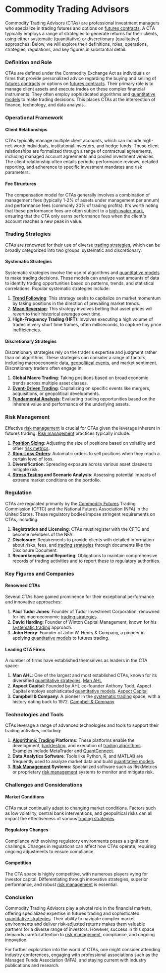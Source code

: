 # Commodity Trading Advisors

Commodity Trading Advisors (CTAs) are professional investment managers who specialize in trading futures and options on [futures contracts](../f/futures_contracts.md). A CTA typically employs a range of strategies to generate returns for their clients, using either systematic (quantitative) or discretionary (qualitative) approaches. Below, we will explore their definitions, roles, operations, strategies, regulations, and key figures in substantial detail.

### Definition and Role

CTAs are defined under the Commodity Exchange Act as individuals or firms that provide personalized advice regarding the buying and selling of [futures contracts](../f/futures_contracts.md) or options on [futures contracts](../f/futures_contracts.md). Their primary role is to manage client assets and execute trades on these complex financial instruments. They often employ sophisticated algorithms and [quantitative models](../q/quantitative_models.md) to make trading decisions. This places CTAs at the intersection of finance, technology, and data analysis.

### Operational Framework

#### Client Relationships

CTAs typically manage multiple client accounts, which can include high-net-worth individuals, institutional investors, and hedge funds. These client relationships are formalized through a range of contractual agreements, including managed account agreements and pooled investment vehicles. The client relationship often entails periodic performance reviews, detailed reporting, and adherence to specific investment mandates and risk parameters.

#### Fee Structures

The compensation model for CTAs generally involves a combination of management fees (typically 1-2% of assets under management per annum) and performance fees (commonly 20% of trading profits). It's worth noting that these performance fees are often subject to a [high-water mark](../h/high-water_mark_in_trading.md), ensuring that the CTA only earns performance fees when the client's account reaches a new peak in value.

### Trading Strategies

CTAs are renowned for their use of diverse [trading strategies](../t/trading_strategies.md), which can be broadly categorized into two groups: systematic and discretionary.

#### Systematic Strategies

Systematic strategies involve the use of algorithms and [quantitative models](../q/quantitative_models.md) to make trading decisions. These models can analyze vast amounts of data to identify trading opportunities based on patterns, trends, and statistical correlations. Popular systematic strategies include:

1. **[Trend Following](../t/trend_following.md)**: This strategy seeks to capitalize on market momentum by taking positions in the direction of prevailing market trends.
2. **[Mean Reversion](../m/mean_reversion.md)**: This strategy involves betting that asset prices will revert to their historical averages over time.
3. **High-Frequency Trading (HFT)**: Involves executing a high volume of trades in very short time frames, often milliseconds, to capture tiny price inefficiencies.

#### Discretionary Strategies

Discretionary strategies rely on the trader's expertise and judgment rather than on algorithms. These strategies can consider a range of factors, including macroeconomic data, [geopolitical events](../g/geopolitical_events.md), and market sentiment. Discretionary traders often engage in:

1. **Global Macro Trading**: Taking positions based on broad economic trends across multiple asset classes.
2. **[Event-Driven Trading](../e/event-driven_trading.md)**: Capitalizing on specific events like mergers, acquisitions, or geopolitical developments.
3. **[Fundamental Analysis](../f/fundamental_analysis.md)**: Evaluating trading opportunities based on the inherent value and performance of the underlying assets.

### Risk Management

Effective [risk management](../r/risk_management.md) is crucial for CTAs given the leverage inherent in futures trading. [Risk management](../r/risk_management.md) practices typically include:

1. **[Position Sizing](../p/position_sizing.md)**: Adjusting the size of positions based on volatility and other [risk metrics](../r/risk_metrics.md).
2. **[Stop-Loss Orders](../s/stop-loss_orders.md)**: Automatic orders to sell positions when they reach a certain level of loss.
3. **Diversification**: Spreading exposure across various asset classes to mitigate risk.
4. **[Stress Testing](../s/stress_testing_in_trading.md) and Scenario Analysis**: Assessing potential impacts of extreme market conditions on the portfolio.

### Regulation

CTAs are regulated primarily by the [Commodity Futures](../c/commodity_futures.md) Trading Commission (CFTC) and the National Futures Association (NFA) in the United States. These regulatory bodies impose stringent requirements on CTAs, including:

1. **Registration and Licensing**: CTAs must register with the CFTC and become members of the NFA.
2. **Disclosure**: Requirements to provide clients with detailed information about risks, fees, and [trading strategies](../t/trading_strategies.md) through documents like the Disclosure Document.
3. **Recordkeeping and Reporting**: Obligations to maintain comprehensive records of trading activities and to report these to regulatory authorities.

### Key Figures and Companies

#### Renowned CTAs

Several CTAs have gained prominence for their exceptional performance and innovative approaches:

1. **Paul Tudor Jones**: Founder of Tudor Investment Corporation, renowned for his macroeconomic [trading strategies](../t/trading_strategies.md).
2. **David Harding**: Founder of Winton Capital Management, known for his [systematic trading](../s/systematic_trading.md) approach.
3. **John Henry**: Founder of John W. Henry & Company, a pioneer in applying [quantitative models](../q/quantitative_models.md) to futures trading.

#### Leading CTA Firms

A number of firms have established themselves as leaders in the CTA space:

1. **Man AHL**: One of the largest and most established CTAs, known for its diversified [quantitative strategies](../q/quantitative_strategies_in_trading.md). [Man AHL](https://www.ahl.com)
2. **Aspect Capital**: Founded by AHL co-founder Anthony Todd, Aspect Capital employs sophisticated [quantitative models](../q/quantitative_models.md). [Aspect Capital](https://www.aspectcapital.com)
3. **Campbell & Company**: A pioneer in the [systematic trading](../s/systematic_trading.md) space, with a history dating back to 1972. [Campbell & Company](https://www.campbell.com)

### Technologies and Tools

CTAs leverage a range of advanced technologies and tools to support their trading activities, including:

1. **[Algorithmic Trading](../a/algorithmic_trading.md) Platforms**: These platforms enable the development, [backtesting](../b/backtesting.md), and execution of [trading algorithms](../t/trading_algorithms.md). Examples include MetaTrader and [QuantConnect](../q/quantconnect.md).
2. **Data Analytics Software**: Tools like Python, R, and MATLAB are frequently used to analyze market data and build [quantitative models](../q/quantitative_models.md).
3. **[Risk Management](../r/risk_management.md) Systems**: Specialized software such as RiskMetrics or proprietary [risk management](../r/risk_management.md) systems to monitor and mitigate risk.

### Challenges and Considerations

#### Market Conditions

CTAs must continually adapt to changing market conditions. Factors such as low volatility, central bank interventions, and geopolitical risks can all impact the effectiveness of various [trading strategies](../t/trading_strategies.md).

#### Regulatory Changes

Compliance with evolving regulatory environments poses a significant challenge. Changes in regulations can affect how CTAs operate, requiring ongoing adjustments to ensure compliance.

#### Competition

The CTA space is highly competitive, with numerous players vying for investor capital. Differentiating through innovative strategies, superior performance, and robust [risk management](../r/risk_management.md) is essential.

### Conclusion

Commodity Trading Advisors play a pivotal role in the financial markets, offering specialized expertise in futures trading and sophisticated [quantitative strategies](../q/quantitative_strategies_in_trading.md). Their ability to navigate complex market environments and deliver risk-adjusted returns makes them valuable partners for a diverse range of investors. However, success in this space demands careful attention to [risk management](../r/risk_management.md), compliance, and ongoing innovation.

For further exploration into the world of CTAs, one might consider attending industry conferences, engaging with professional associations such as the Managed Funds Association (MFA), and staying current with industry publications and research.